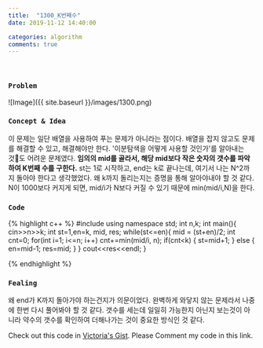 ```yaml
---
title:  "1300_K번째수"
date: 2019-11-12 14:40:00

categories: algorithm
comments: true
---
```


<br>

### `Problem`
![Image]({{ site.baseurl }}/images/1300.png)
<br>

### `Concept & Idea`
이 문제는 일단 배열을 사용하여 푸는 문제가 아니라는 점이다.
배열을 잡지 않고도 문제를 해결할 수 있고, 해결해야만 한다.
'이분탐색을 어떻게 사용할 것인가'를 알아내는 것도 어려운 문제였다.
**임의의 mid를 골라서, 해당 mid보다 작은 숫자의 갯수를 파악하여 K번째 수를 구한다.**
st는 1로 시작하고, end는 k로 끝나는데, 여기서 나는 N^2까지 돌아야 한다고 생각했었다. 왜 k까지 돌리는지는 증명을 통해 알아야내야 할 것 같다.
N이 1000보다 커지게 되면, mid/i가 N보다 커질 수 있기 때문에 min(mid/i,N)을 한다.

### `Code`
{% highlight c++ %}
#include <iostream>
using namespace std;
int n,k;
int main(){
    cin>>n>>k;
    int st=1,en=k, mid, res;
    while(st<=en){
        mid = (st+en)/2;
        int cnt=0;
        for(int i=1; i<=n; i++)
            cnt+=min(mid/i, n);
        if(cnt<k) {
            st=mid+1;
        } else {
            en=mid-1;
            res=mid;
        }
    }
    cout<<res<<endl;
}

{% endhighlight %}

### `Fealing`
왜 end가 K까지 돌아가야 하는건지가 의문이었다.
완벽하게 와닿지 않는 문제라서 나중에 한번 다시 풀어봐야 할 것 같다.
갯수를 세는데 일일히 가능한지 아닌지 보는것이 아니라 약수의 갯수를 확인하여 더해나가는 것이 중요한 방식인 것 같다.


Check out this code in [Victoria's Gist][Vic's gist]. Please Comment my code in this link.

[Vic's gist]: https://gist.github.com/victoriagjh/264b7d98da878634bbdf693564ce0316
